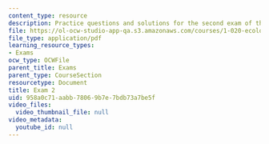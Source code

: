 ```yaml
---
content_type: resource
description: Practice questions and solutions for the second exam of the course.
file: https://ol-ocw-studio-app-qa.s3.amazonaws.com/courses/1-020-ecology-ii-engineering-for-sustainability-spring-2008/958a0c71aabb78069b7e7bdb73a7be5f_practice2.pdf
file_type: application/pdf
learning_resource_types:
- Exams
ocw_type: OCWFile
parent_title: Exams
parent_type: CourseSection
resourcetype: Document
title: Exam 2
uid: 958a0c71-aabb-7806-9b7e-7bdb73a7be5f
video_files:
  video_thumbnail_file: null
video_metadata:
  youtube_id: null
---
```


